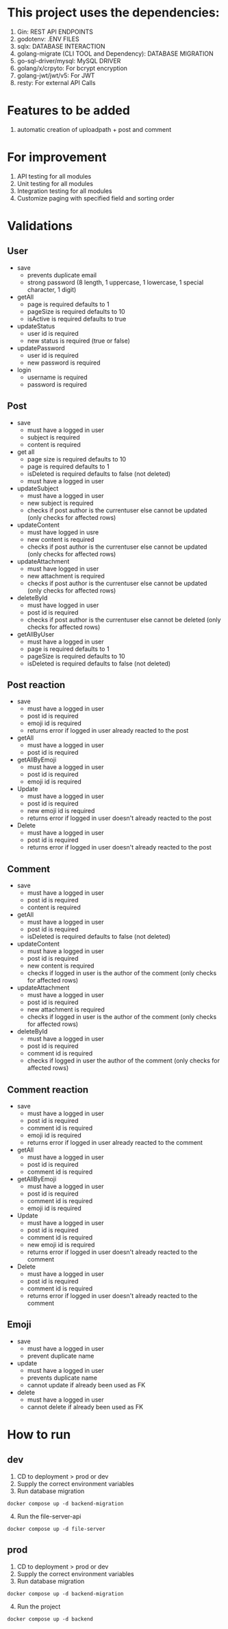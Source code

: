 # This project uses the dependencies:
1. Gin: REST API ENDPOINTS
2. godotenv: .ENV FILES
3. sqlx: DATABASE INTERACTION
4. golang-migrate (CLI TOOL and Dependency): DATABASE MIGRATION
5. go-sql-driver/mysql: MySQL DRIVER
6. golang/x/crpyto: For bcrypt encryption
7. golang-jwt/jwt/v5: For JWT
8. resty: For external API Calls

# Features to be added
1. automatic creation of uploadpath + post and comment

# For improvement
1. API testing for all modules
2. Unit testing for all modules
3. Integration testing for all modules
4. Customize paging with specified field and sorting order

# Validations
## User
   - save
     - prevents duplicate email
     - strong password (8 length, 1 uppercase, 1 lowercase, 1 special character, 1 digit)
   - getAll
     - page is required defaults to 1
     - pageSize is required defaults to 10
     - isActive is required defaults to true
   - updateStatus
     - user id is required
     - new status is required (true or false)
   - updatePassword
     - user id is required
     - new password is required
   - login
     - username is required
     - password is required
## Post
   - save
     - must have a logged in user
     - subject is required
     - content is required
   - get all
     - page size is required defaults to 10
     - page is required defaults to 1
     - isDeleted is required defaults to false (not deleted)
     - must have a logged in user
   - updateSubject
     - must have a logged in user
     - new subject is required
     - checks if post author is the currentuser else cannot be updated (only checks for affected rows)
   - updateContent
     - must have logged in usre
     - new content is required
     - checks if post author is the currentuser else cannot be updated (only checks for affected rows)
   - updateAttachment
     - must have logged in user
     - new attachment is required
     - checks if post author is the currentuser else cannot be updated (only checks for affected rows)
   - deleteById
     - must have logged in user
     - post id is required
     - checks if post author is the currentuser else cannot be deleted (only checks for affected rows)
   - getAllByUser
     - must have a logged in user
     - page is required defaults to 1
     - pageSize is required defaults to 10
     - isDeleted is required defaults to false (not deleted)
## Post reaction
   - save
     - must have a logged in user
     - post id is required
     - emoji id is required
     - returns error if logged in user already reacted to the post
   - getAll
      - must have a logged in user
      - post id is required
   - getAllByEmoji
      - must have a logged in user
      - post id is required
      - emoji id is required
   - Update
      - must have a logged in user
      - post id is required
      - new emoji id is required
      - returns error if logged in user doesn't already reacted to the post
   - Delete
      - must have a logged in user
      - post id is required
      - returns error if logged in user doesn't already reacted to the post
## Comment
   - save
     - must have a logged in user
     - post id is required
     - content is required
   - getAll
     - must have a logged in user
     - post id is required
     - isDeleted is required defaults to false (not deleted)
   - updateContent
      - must have a logged in user
      - post id is required
      - new content is required
      - checks if logged in user is the author of the comment (only checks for affected rows)
   - updateAttachment
      - must have a logged in user
      - post id is required
      - new attachment is required
      - checks if logged in user is the author of the comment (only checks for affected rows)
   - deleteById
      - must have a logged in user
      - post id is required
      - comment id is required
      - checks if logged in user the author of the comment (only checks for affected rows)
## Comment reaction
- save
     - must have a logged in user
     - post id is required
     - comment id is required
     - emoji id is required
     - returns error if logged in user already reacted to the comment
- getAll
     - must have a logged in user
     - post id is required
     - comment id is required
- getAllByEmoji
     - must have a logged in user
     - post id is required
     - comment id is required
     - emoji id is required
- Update
     - must have a logged in user
     - post id is required
     - comment id is required
     - new emoji id is required
     - returns error if logged in user doesn't already reacted to the comment
- Delete
     - must have a logged in user
     - post id is required
     - comment id is required
     - returns error if logged in user doesn't already reacted to the comment
## Emoji
   - save
     - must have a logged in user
     - prevent duplicate name
   - update
     - must have a logged in user
     - prevents duplicate name
     - cannot update if already been used as FK
   - delete
     - must have a logged in user
     - cannot delete if already been used as FK
# How to run
## dev
1. CD to deployment > prod or dev
2. Supply the correct environment variables
3. Run database migration
```
docker compose up -d backend-migration
```
4. Run the file-server-api
```
docker compose up -d file-server
```

## prod
1. CD to deployment > prod or dev
2. Supply the correct environment variables
3. Run database migration
```
docker compose up -d backend-migration
```

4. Run the project
```
docker compose up -d backend
```